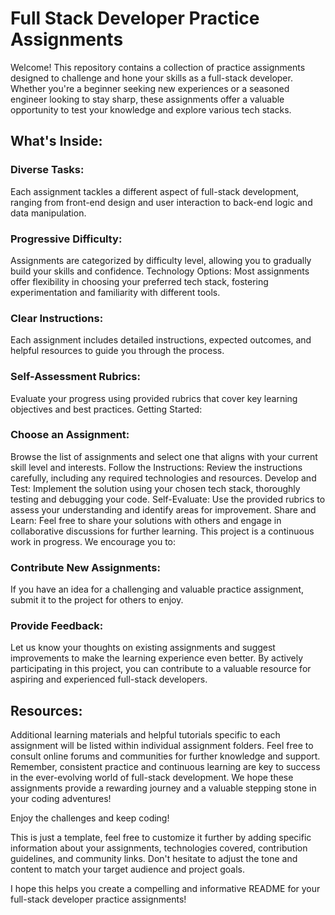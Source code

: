 # Full Stack Developer Practice Assignments

Welcome! This repository contains a collection of practice assignments designed to challenge and hone your skills as a full-stack developer. Whether you're a beginner seeking new experiences or a seasoned engineer looking to stay sharp, these assignments offer a valuable opportunity to test your knowledge and explore various tech stacks.

## What's Inside:

### Diverse Tasks: 

Each assignment tackles a different aspect of full-stack development, ranging from front-end design and user interaction to back-end logic and data manipulation.

### Progressive Difficulty: 

Assignments are categorized by difficulty level, allowing you to gradually build your skills and confidence.
Technology Options: Most assignments offer flexibility in choosing your preferred tech stack, fostering experimentation and familiarity with different tools.

### Clear Instructions: 

Each assignment includes detailed instructions, expected outcomes, and helpful resources to guide you through the process.
### Self-Assessment Rubrics: 

Evaluate your progress using provided rubrics that cover key learning objectives and best practices.
Getting Started:

### Choose an Assignment: 

Browse the list of assignments and select one that aligns with your current skill level and interests.
Follow the Instructions: Review the instructions carefully, including any required technologies and resources.
Develop and Test: Implement the solution using your chosen tech stack, thoroughly testing and debugging your code.
Self-Evaluate: Use the provided rubrics to assess your understanding and identify areas for improvement.
Share and Learn: Feel free to share your solutions with others and engage in collaborative discussions for further learning.
This project is a continuous work in progress. We encourage you to:

### Contribute New Assignments: 

If you have an idea for a challenging and valuable practice assignment, submit it to the project for others to enjoy.
### Provide Feedback: 

Let us know your thoughts on existing assignments and suggest improvements to make the learning experience even better.
By actively participating in this project, you can contribute to a valuable resource for aspiring and experienced full-stack developers.

## Resources:

Additional learning materials and helpful tutorials specific to each assignment will be listed within individual assignment folders.
Feel free to consult online forums and communities for further knowledge and support.
Remember, consistent practice and continuous learning are key to success in the ever-evolving world of full-stack development. We hope these assignments provide a rewarding journey and a valuable stepping stone in your coding adventures!

Enjoy the challenges and keep coding!

This is just a template, feel free to customize it further by adding specific information about your assignments, technologies covered, contribution guidelines, and community links. Don't hesitate to adjust the tone and content to match your target audience and project goals.

I hope this helps you create a compelling and informative README for your full-stack developer practice assignments!